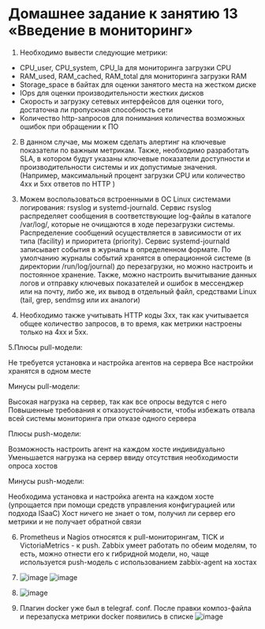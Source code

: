 # Домашнее задание к занятию 13 «Введение в мониторинг»

1. Необходимо вывести следующие метрики:
- CPU_user, CPU_system, CPU_la для мониторинга загрузки CPU
- RAM_used, RAM_cached, RAM_total для мониторинга загрузки RAM
- Storage_space в байтах для оценки занятого места на жестком диске
- IOps для оценки производительности жестких дисков
- Скорость и загрузку сетевых интерфейсов для оценки того, достаточна ли пропускная способность сети
- Количество http-запросов для понимания количества возможных ошибок при обращении к ПО

2. В данном случае, мы можем сделать алертинг на ключевые показатели по важным метрикам. Также, необходимо разработать SLA, в котором будут указаны ключевые показатели доступности и производительности системы и их допустимые значения. (Например, максимальный процент загрузки CPU или количество 4хх и 5хх ответов по HTTP )

3. Можем воспользоваться встроенными в ОС Linux системами логирования: rsyslog и systemd-journald. Сервис rsyslog распределяет сообщения в соответствующие log-файлы в каталоге /var/log/, которые не очищаются в ходе перезагрузки системы.
Распределение сообщений осуществляется в зависимости от их типа (facility) и приоритета (priority).
Сервис systemd-journald записывает события в журналы в определенном формате. По умолчанию журналы событий хранятся в операционной системе (в директории /run/log/journal) до перезагрузки, но можно настроить и постоянное хранение.
Также, можно настроить вычитывание данных логов и отправку ключевых показателей и ошибок в мессенджер или на почту, либо же, их вывод в отдельный файл, средствами Linux (tail, grep, sendmsg или их аналоги)
 
4. Необходимо также учитывать HTTP коды 3xx, так как учитывается общее количество запросов, в то время, как метрики настроены только на 4хх и 5хх.

5.Плюсы pull-модели:

Не требуется установка и настройка агентов на сервера
Все настройки хранятся в одном месте

Минусы pull-модели:

Высокая нагрузка на сервер, так как все опросы ведутся с него
Повышенные требования к отказоустойчивости, чтобы избежать отвала всей системы мониторинга при отказе одного сервера

Плюсы push-модели:

Возможность настроить агент на каждом хосте индивидуально
Уменьшается нагрузка на сервер ввиду отсутствия необходимости опроса хостов

Минусы push-модели:

Необходима установка и настройка агента на каждом хосте (упрощается при помощи средств управления конфигурацией или подхода ISaaC)
Хост ничего не знает о том, получил ли сервер его метрики и не получает обратной связи

6. Prometheus и Nagios относятся к pull-мониторингам, TICK и VictoriaMetrics - к push. Zabbix умеет работать по обеим моделям, то есть, можно отнести его к гибридной модели, но, чаще используется push-модель с использованием zabbix-agent на хостах

7. ![image](https://github.com/user-attachments/assets/ad8c60a2-b87e-4c64-976e-2725b18acfb4)
![image](https://github.com/user-attachments/assets/3eef436e-d7e2-474a-a068-1e6b45a08ba1)

8. ![image](https://github.com/user-attachments/assets/370c7229-966c-438e-950e-21f06f9ba737)
9. Плагин docker уже был в telegraf. conf. После правки композ-файла и перезапуска метрики docker появились в списке
![image](https://github.com/user-attachments/assets/49d506ff-5a9f-4b11-a9d4-9e7162abccb2)
